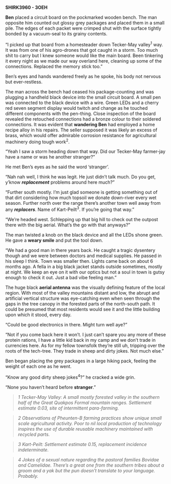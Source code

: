 **SHIRK3960 - 3OEH**

**Ben** placed a circuit board on the pockmarked wooden bench. The man
opposite him counted out glossy grey packages and placed them in a small
pile. The edges of each packet were crimped shut with the surface
tightly bonded by a vacuum-seal to its grainy contents.

“I picked up that board from a homesteader down Tecker-May
valley<sup>1</sup> way. It was from one of his agro-drones that got
caught in a storm. Too much shit to carry but I knew someone would like
the main board. Been tinkering it every night as we made our way
overland here, cleaning up some of the connections. Replaced the memory
stick too.”

Ben’s eyes and hands wandered freely as he spoke, his body not nervous
but ever-restless.

The man across the bench had ceased his package-counting and was
plugging a handheld black device into the small circuit board. A small
pen was connected to the black device with a wire. Green LEDs and a
cherry red seven segment display would twitch and change as he touched
different components with the pen-thing. Close inspection of the board
revealed the retouched connections had a bronze colour to their soldered
connections. It was evident that **wandering Ben** had employed a home
recipe alloy in his repairs. The seller supposed it was likely an excess
of brass, which would offer admirable corrosion resistance for
agricultural machinery doing tough work<sup>2</sup>.

“Yeah I saw a storm heading down that way. Did our Tecker-May farmer-jay
have a name or was he another stranger?”

He met Ben’s eyes as he said the word ‘stranger’.

“Nah nah well, I think he was legit. He just didn’t talk much. Do you
get, y’know ***replacement*** problems around here much?”

“Further south mostly. I’m just glad someone is getting something out of
that dirt considering how much topsoil we donate down-river every wet
season. Further north over the range there’s another town well away from
any ***replacers***. Name of Kart-Peilt<sup>3</sup>. If you’re going
that way.”

“We’re headed west. Schlepping up that big hill to check out the outpost
there with the big aerial. What’s the go with that anyways?”

The man twisted a knob on the black device and all the LEDs shone green.
He gave a **weary smile** and put the tool down.

“We had a good man in there years back. He caught a tragic dysentery
though and we were between doctors and medical supplies. He passed in
his sleep I think. Town was smaller then. Lights came back on about 6
months ago. A fella in a big black jacket stands outside sometimes,
mostly at night. We keep an eye on it with our optics but not a soul in
town is gutsy enough to check it out. Just a bad vibe feeling man.”

The huge black **aerial antenna** was the visually defining feature of
the local region. With most of the valley mountains distant and low, the
abrupt and artificial vertical structure was eye-catching even when seen
through the gaps in the tree canopy in the forested parts of the
north-south path. It could be presumed that most residents would see it
and the little building upon which it stood, every day.

“Could be good electronics in there. Might turn well aye?”

“Not if you come back here it won’t. I just can’t spare you any more of
these protein rations, I have a little kid back in my camp and we don’t
trade in currencies here. As for my fellow townsfolk they’re still uh,
tripping over the roots of the tech-tree. They trade in sheep and dirty
jokes. Not much else.”

Ben began placing the grey packages in a large hiking pack, feeling the
weight of each one as he went.

“Know any good dirty sheep jokes<sup>4</sup>?” he cracked a wide grin.

“None you haven’t heard before **stranger**.”

>*1 Tecker-May Valley: A small mostly forested valley in the southern
half of the Great Quakpos Formal mountain ranges. Settlement estimate
0.03, site of intermittent para-farming.*

>*2 Observations of Pheunten-B farming practices show unique small scale
agricultural activity. Poor to nil local production of technology
inspires the use of durable reusable machinery maintained with recycled
parts.*

>*3 Kart-Peilt: Settlement estimate 0.15, replacement incidence
indeterminate.*

>*4 Jokes of a sexual nature regarding the pastoral families Bovidae and
Camelidae. There’s a great one from the southern tribes about a groom
and a yak but the pun doesn’t translate to your language. Probably.*